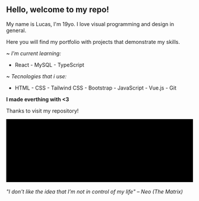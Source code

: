 ## Hello, welcome to my repo!

My name is Lucas, I'm 19yo. I love visual programming and design in general.

Here you will find my portfolio with projects that demonstrate my skills.

<em> **~** I'm current learning: </em>
- React - MySQL - TypeScript

<em> **~** Tecnologies that i use: </em>
- HTML - CSS - Tailwind CSS - Bootstrap - JavaScript - Vue.js - Git

<strong> I made everthing with <3 </strong>

Thanks to visit my repository!

<img src="./giphy.gif" width="100%" height="170px" >

<em> "I don't like the idea that I’m not in control of my life" – Neo (The Matrix) </em>
